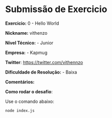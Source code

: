 # Submissão de Exercicio

**Exercicio:** 0 - Hello World

**Nickname:** vithenzo

**Nível Técnico:** - Junior

**Empresa:** - Kapmug

**Twitter**: https://twitter.com/vithennzo

**Dificuldade de Resolução:** - Baixa

**Comentários:**

**Como rodar o desafio**:

Use o comando abaixo:

```bash
node index.js
```
